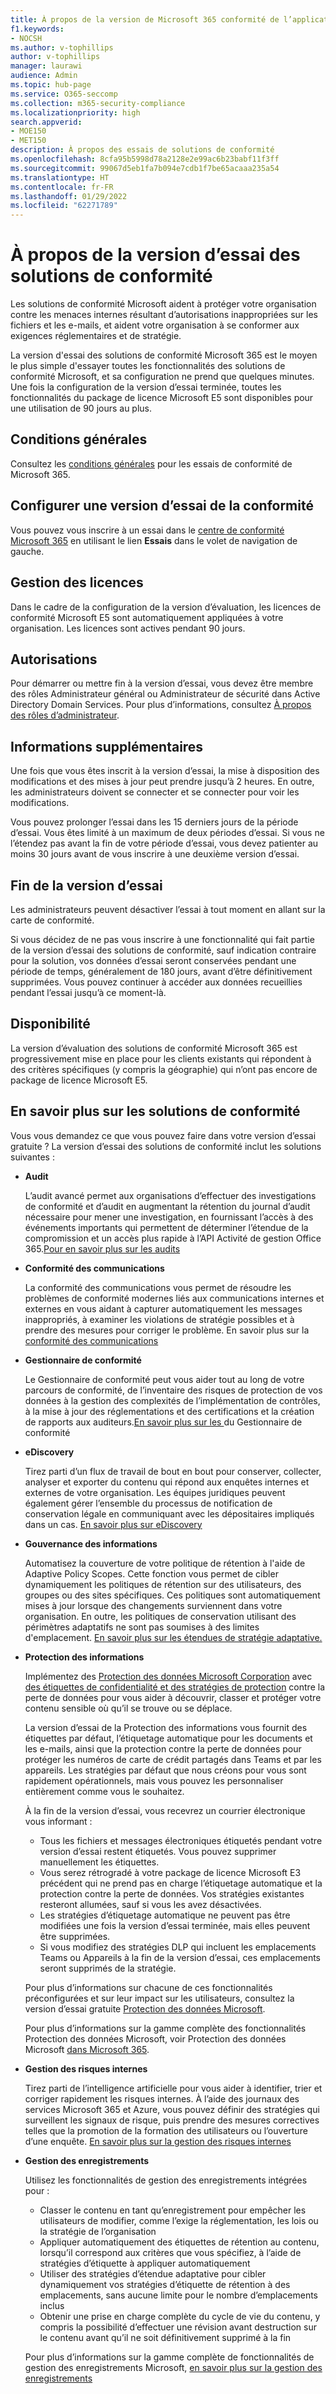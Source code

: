 ```yaml
---
title: À propos de la version de Microsoft 365 conformité de l’application
f1.keywords:
- NOCSH
ms.author: v-tophillips
author: v-tophillips
manager: laurawi
audience: Admin
ms.topic: hub-page
ms.service: O365-seccomp
ms.collection: m365-security-compliance
ms.localizationpriority: high
search.appverid:
- MOE150
- MET150
description: À propos des essais de solutions de conformité
ms.openlocfilehash: 8cfa95b5998d78a2128e2e99ac6b23babf11f3ff
ms.sourcegitcommit: 99067d5eb1fa7b094e7cdb1f7be65acaaa235a54
ms.translationtype: HT
ms.contentlocale: fr-FR
ms.lasthandoff: 01/29/2022
ms.locfileid: "62271789"
---
```

# <a name="about-the-compliance-solutions-trial"></a>À propos de la version d’essai des solutions de conformité

Les solutions de conformité Microsoft aident à protéger votre organisation contre les menaces internes résultant d’autorisations inappropriées sur les fichiers et les e-mails, et aident votre organisation à se conformer aux exigences réglementaires et de stratégie.

La version d'essai des solutions de conformité Microsoft 365 est le moyen le plus simple d'essayer toutes les fonctionnalités des solutions de conformité Microsoft, et sa configuration ne prend que quelques minutes. Une fois la configuration de la version d’essai terminée, toutes les fonctionnalités du package de licence Microsoft E5 sont disponibles pour une utilisation de 90 jours au plus.

## <a name="terms-and-conditions"></a>Conditions générales

Consultez les [conditions générales](terms-conditions.md) pour les essais de conformité de Microsoft 365.

## <a name="set-up-a-compliance-trial"></a>Configurer une version d’essai de la conformité

Vous pouvez vous inscrire à un essai dans le [centre de conformité Microsoft 365](https://go.microsoft.com/fwlink/p/?linkid=2077149) en utilisant le lien **Essais** dans le volet de navigation de gauche.

## <a name="licensing"></a>Gestion des licences

Dans le cadre de la configuration de la version d’évaluation, les licences de conformité Microsoft E5 sont automatiquement appliquées à votre organisation. Les licences sont actives pendant 90 jours.

## <a name="permissions"></a>Autorisations

Pour démarrer ou mettre fin à la version d’essai, vous devez être membre des rôles Administrateur général ou Administrateur de sécurité dans Active Directory Domain Services. Pour plus d’informations, consultez [À propos des rôles d’administrateur](../admin/add-users/about-admin-roles.md).

## <a name="additional-information"></a>Informations supplémentaires

Une fois que vous êtes inscrit à la version d’essai, la mise à disposition des modifications et des mises à jour peut prendre jusqu’à 2 heures. En outre, les administrateurs doivent se connecter et se connecter pour voir les modifications.

Vous pouvez prolonger l’essai dans les 15 derniers jours de la période d’essai. Vous êtes limité à un maximum de deux périodes d’essai. Si vous ne l’étendez pas avant la fin de votre période d’essai, vous devez patienter au moins 30 jours avant de vous inscrire à une deuxième version d’essai.

## <a name="ending-the-trial"></a>Fin de la version d’essai

Les administrateurs peuvent désactiver l’essai à tout moment en allant sur la carte de conformité.

Si vous décidez de ne pas vous inscrire à une fonctionnalité qui fait partie de la version d’essai des solutions de conformité, sauf indication contraire pour la solution, vos données d’essai seront conservées pendant une période de temps, généralement de 180 jours, avant d’être définitivement supprimées. Vous pouvez continuer à accéder aux données recueillies pendant l’essai jusqu’à ce moment-là.

## <a name="availability"></a>Disponibilité

La version d’évaluation des solutions de conformité Microsoft 365 est progressivement mise en place pour les clients existants qui répondent à des critères spécifiques (y compris la géographie) qui n’ont pas encore de package de licence Microsoft E5.

## <a name="learn-more-about-compliance-solutions"></a>En savoir plus sur les solutions de conformité

Vous vous demandez ce que vous pouvez faire dans votre version d’essai gratuite ? La version d’essai des solutions de conformité inclut les solutions suivantes :

- **Audit**

  L’audit avancé permet aux organisations d’effectuer des investigations de conformité et d’audit en augmentant la rétention du journal d’audit nécessaire pour mener une investigation, en fournissant l’accès à des événements importants qui permettent de déterminer l’étendue de la compromission et un accès plus rapide à l’API Activité de gestion Office 365.[Pour en savoir plus sur les audits ](advanced-audit.md)

- **Conformité des communications**

  La conformité des communications vous permet de résoudre les problèmes de conformité modernes liés aux communications internes et externes en vous aidant à capturer automatiquement les messages inappropriés, à examiner les violations de stratégie possibles et à prendre des mesures pour corriger le problème. En savoir plus sur la [conformité des communications](communication-compliance.md)

- **Gestionnaire de conformité**

  Le Gestionnaire de conformité peut vous aider tout au long de votre parcours de conformité, de l’inventaire des risques de protection de vos données à la gestion des complexités de l’implémentation de contrôles, à la mise à jour des réglementations et des certifications et la création de rapports aux auditeurs.[En savoir plus sur les ](compliance-manager.md) du Gestionnaire de conformité

- **eDiscovery**

  Tirez parti d’un flux de travail de bout en bout pour conserver, collecter, analyser et exporter du contenu qui répond aux enquêtes internes et externes de votre organisation. Les équipes juridiques peuvent également gérer l’ensemble du processus de notification de conservation légale en communiquant avec les dépositaires impliqués dans un cas. [En savoir plus sur eDiscovery](ediscovery.md)

- **Gouvernance des informations**

  Automatisez la couverture de votre politique de rétention à l'aide de Adaptive Policy Scopes. Cette fonction vous permet de cibler dynamiquement les politiques de rétention sur des utilisateurs, des groupes ou des sites spécifiques. Ces politiques sont automatiquement mises à jour lorsque des changements surviennent dans votre organisation. En outre, les politiques de conservation utilisant des périmètres adaptatifs ne sont pas soumises à des limites d'emplacement. [En savoir plus sur les étendues de stratégie adaptative.](create-retention-policies.md)

- **Protection des informations**

  Implémentez des [ Protection des données Microsoft Corporation](sensitivity-labels.md) avec [ des étiquettes de confidentialité et des stratégies de protection](dlp-learn-about-dlp.md) contre la perte de données pour vous aider à découvrir, classer et protéger votre contenu sensible où qu’il se trouve ou se déplace.

  La version d’essai de la Protection des informations vous fournit des étiquettes par défaut, l’étiquetage automatique pour les documents et les e-mails, ainsi que la protection contre la perte de données pour protéger les numéros de carte de crédit partagés dans Teams et par les appareils. Les stratégies par défaut que nous créons pour vous sont rapidement opérationnels, mais vous pouvez les personnaliser entièrement comme vous le souhaitez.

    À la fin de la version d’essai, vous recevrez un courrier électronique vous informant :

  - Tous les fichiers et messages électroniques étiquetés pendant votre version d’essai restent étiquetés. Vous pouvez supprimer manuellement les étiquettes.
  - Vous serez rétrogradé à votre package de licence Microsoft E3 précédent qui ne prend pas en charge l’étiquetage automatique et la protection contre la perte de données. Vos stratégies existantes resteront allumées, sauf si vous les avez désactivées.
  - Les stratégies d’étiquetage automatique ne peuvent pas être modifiées une fois la version d’essai terminée, mais elles peuvent être supprimées.
  - Si vous modifiez des stratégies DLP qui incluent les emplacements Teams ou Appareils à la fin de la version d’essai, ces emplacements seront supprimés de la stratégie.

  Pour plus d’informations sur chacune de ces fonctionnalités préconfigurées et sur leur impact sur les utilisateurs, consultez la version d’essai gratuite [Protection des données Microsoft](mip-easy-trials.md).

  Pour plus d’informations sur la gamme complète des fonctionnalités Protection des données Microsoft, voir Protection des données Microsoft [dans Microsoft 365](information-protection.md).

- **Gestion des risques internes**

  Tirez parti de l’intelligence artificielle pour vous aider à identifier, trier et corriger rapidement les risques internes. À l’aide des journaux des services Microsoft 365 et Azure, vous pouvez définir des stratégies qui surveillent les signaux de risque, puis prendre des mesures correctives telles que la promotion de la formation des utilisateurs ou l’ouverture d’une enquête. [En savoir plus sur la gestion des risques internes](insider-risk-management-solution-overview.md)

<!--
- **privacy management**

    Privacy management helps your organization understand and manage the personal data in your Microsoft 365 environment, remediate potential privacy risks, and fulfill subject rights requests. [Learn more](/privacy/solutions/privacymanagement/privacy-management)
-->

- **Gestion des enregistrements**

  Utilisez les fonctionnalités de gestion des enregistrements intégrées pour :
  - Classer le contenu en tant qu’enregistrement pour empêcher les utilisateurs de modifier, comme l’exige la réglementation, les lois ou la stratégie de l’organisation
  - Appliquer automatiquement des étiquettes de rétention au contenu, lorsqu’il correspond aux critères que vous spécifiez, à l’aide de stratégies d’étiquette à appliquer automatiquement
  - Utiliser des stratégies d’étendue adaptative pour cibler dynamiquement vos stratégies d’étiquette de rétention à des emplacements, sans aucune limite pour le nombre d’emplacements inclus
  - Obtenir une prise en charge complète du cycle de vie du contenu, y compris la possibilité d’effectuer une révision avant destruction sur le contenu avant qu’il ne soit définitivement supprimé à la fin

  Pour plus d’informations sur la gamme complète de fonctionnalités de gestion des enregistrements Microsoft, [en savoir plus sur la gestion des enregistrements](records-management.md)
